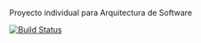 Proyecto individual para Arquitectura de Software

[![Build Status](https://travis-ci.org/CesarBPV/individual_project.svg?branch=master)](https://travis-ci.org/CesarBPV/individual_project)
